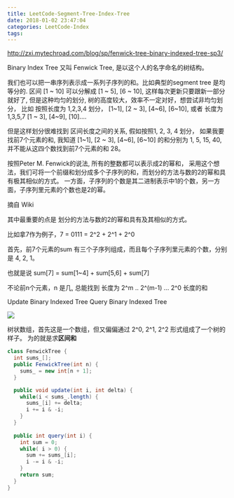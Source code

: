 ```yaml
---
title: LeetCode-Segment-Tree-Index-Tree
date: 2018-01-02 23:47:04
categories: LeetCode-Index
tags:
---
```


http://zxi.mytechroad.com/blog/sp/fenwick-tree-binary-indexed-tree-sp3/

Binary Index Tree 又叫 Fenwick Tree, 是以这个人的名字命名的树结构。

我们也可以把一串序列表示成一系列子序列的和。比如典型的segment tree 是均等分的. 区间 [1 ~ 10] 可以分解成 [1 ~ 5], [6 ~ 10], 这样每次更新只要跟新一部分就好了,
但是这种均匀的划分, 树的高度较大，效率不一定对好，想尝试非均匀划分， 比如 按照长度为 1,2,3,4 划分， [1~1], [2 ~ 3], [4~6], [6~10],
或者 长度为 1,3,5,7 [1 ~ 3], [4~9], [10]....

但是这样划分很难找到 区间长度之间的关系, 假如按照1, 2, 3, 4 划分， 如果我要找前7个元素的和, 我知道 [1~1], [2 ~ 3], [4~6], [6~10] 的和分别为 1, 5, 15, 40, 并不能从这四个数找到前7个元素的和 28。

按照Peter M. Fenwick的说法, 所有的整数都可以表示成2的幂和，
采用这个想法，我们可将一个前缀和划分成多个子序列的和，而划分的方法与数的2的幂和具有极其相似的方式。
一方面，子序列的个数是其二进制表示中1的个数，另一方面，子序列里元素的个数也是2的幂。

摘自 Wiki

其中最重要的点是 划分的方法与数的2的幂和具有及其相似的方式。

比如拿7作为例子，7 =  0111 = 2^2 + 2^1 + 2^0

首先，前7个元素的sum 有三个子序列组成，而且每个子序列里元素的个数，分别是 4, 2, 1。

也就是说
sum[7] = sum[1~4] + sum[5,6] + sum[7]

不论前n个元素，n 是几, 总能找到 长度为 2^m .. 2^(m-1) ... 2^0 长度的和


Update Binary Indexed Tree
Query Binary Indexed Tree

![](http://zxi.mytechroad.com/blog/wp-content/uploads/2018/01/sp3-2.png)

树状数组，首先这是一个数组，但又偏偏通过 2^0, 2^1, 2^2 形式组成了一个树的样子。
为的就是求**区间和**

```java
class FenwickTree {
  int sums_[];
  public FenwickTree(int n) {
    sums_ = new int[n + 1];
  }

  public void update(int i, int delta) {
    while(i < sums_.length) {
      sums_[i] += delta;
      i += i & -i;
    }
  }
  
  public int query(int i) {
    int sum = 0;
    while( i > 0) {
      sum += sums_[i];
      i -= i & -i;
    }
    return sum;
  }
}
```
